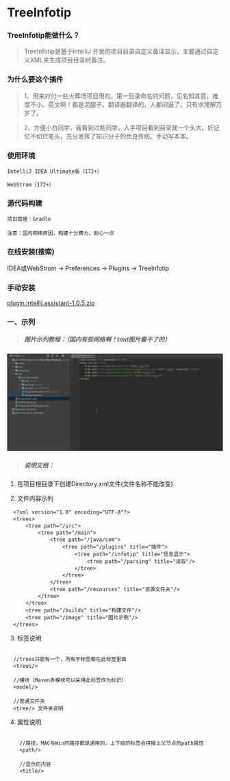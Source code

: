 # TreeInfotip

### TreeInfotip能做什么？

> TreeInfotip是基于IntelliJ 开发的项目目录自定义备注显示，主要通过自定义XML来生成项目目录树备注。


### 为什么要这个插件

> 1、用来对付一些火葬场项目用的。第一目录命名的问题，见名知其意，难度不小。英文啊！都是泥腿子。翻译器翻译的，人都闷逼了。只有求理解万岁了。

> 2、方便小白同学，我看到过些同学，入手项目看到目录就一个头大。好记忆不如烂笔头，充分发挥了知识分子的优良传统。手动写本本。


### 使用环境

`IntelliJ IDEA Ultimate版（172+）`

`WebStrom（172+）`

### 源代码构建

    项目管理：Gradle
    
    注意：国内网络原因，构建十分费力，耐心一点
   
### 在线安装(搜索)

 IDEA或WebStrom -> Preferences -> Plugins -> TreeInfotip
 
### 手动安装

 [plugin.intellij.assistant-1.0.5.zip](https://raw.githubusercontent.com/Link-Kou/intellij-treeInfotip/master/plugin/plugin.intellij.assistant-1.0.5.jar)
 
### 一、示列
> ##### 图片示列教程：（国内有些网络啊！tmd图片看不了的）


 ![样列](https://raw.githubusercontent.com/Link-Kou/intellij-treeInfotip/master/image/2020-03-18_16-46-20.gif "样列")
 

> ##### 说明文档：

1. 在项目根目录下创建Directory.xml文件(文件名称不能改变)

2. 文件内容示列
```xml：
  <?xml version="1.0" encoding="UTF-8"?>
  <trees>
      <tree path="/src">
          <tree path="/main">
              <tree path="/java/com">
                  <tree path="/plugins" title="插件">
                      <tree path="/infotip" title="信息显示">
                          <tree path="/parsing" title="读取"/>
                      </tree>
                  </tree>
              </tree>
              <tree path="/resources" title="资源文件夹"/>
          </tree>
      </tree>
      <tree path="/builds" title="构建文件"/>
      <tree path="/image" title="图片示例"/>
  </trees>
```

3. 标签说明
```xml：

  //trees只能有一个，所有子标签都在此标签里面
  <trees/>

  //模块（Maven多模块可以采用此标签作为标识） 
  <model/>

  //普通文件夹
  <tree/> 文件夹说明
```

4. 属性说明
```xml：

    //路径，MAC与Win的路径都是通用的，上下级的标签会拼接上父节点的path属性
    <path/> 

    //显示的内容
    <title/> 
```